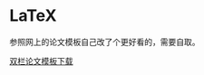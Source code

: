 # LaTeX
参照网上的论文模板自己改了个更好看的，需要自取。

[双栏论文模板下载](https://github.com/d2bd3aff-beb1-4d61-b0e9-768c56429303)
